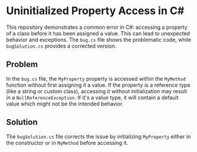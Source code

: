 # Uninitialized Property Access in C#

This repository demonstrates a common error in C#: accessing a property of a class before it has been assigned a value.  This can lead to unexpected behavior and exceptions.  The `bug.cs` file shows the problematic code, while `bugSolution.cs` provides a corrected version.

## Problem

In the `bug.cs` file, the `MyProperty` property is accessed within the `MyMethod` function without first assigning it a value.  If the property is a reference type (like a string or custom class), accessing it without initialization may result in a `NullReferenceException`. If it's a value type, it will contain a default value which might not be the intended behavior.

## Solution

The `bugSolution.cs` file corrects the issue by initializing `MyProperty` either in the constructor or in `MyMethod` before accessing it.